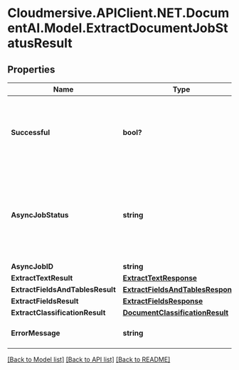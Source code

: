 # Cloudmersive.APIClient.NET.DocumentAI.Model.ExtractDocumentJobStatusResult
## Properties

Name | Type | Description | Notes
------------ | ------------- | ------------- | -------------
**Successful** | **bool?** | True if the operation to check the status of the job was successful, false otherwise | [optional] 
**AsyncJobStatus** | **string** | Returns the job status of the Async Job, if applicable.  Possible states are STARTED and COMPLETED | [optional] 
**AsyncJobID** | **string** | Job ID | [optional] 
**ExtractTextResult** | [**ExtractTextResponse**](ExtractTextResponse.md) |  | [optional] 
**ExtractFieldsAndTablesResult** | [**ExtractFieldsAndTablesResponse**](ExtractFieldsAndTablesResponse.md) |  | [optional] 
**ExtractFieldsResult** | [**ExtractFieldsResponse**](ExtractFieldsResponse.md) |  | [optional] 
**ExtractClassificationResult** | [**DocumentClassificationResult**](DocumentClassificationResult.md) |  | [optional] 
**ErrorMessage** | **string** | Error message (if any) | [optional] 

[[Back to Model list]](../README.md#documentation-for-models) [[Back to API list]](../README.md#documentation-for-api-endpoints) [[Back to README]](../README.md)

